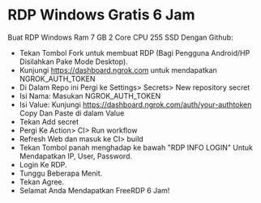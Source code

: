 # RDP Windows Gratis 6 Jam

Buat RDP Windows Ram 7 GB 2 Core CPU 255 SSD Dengan Github:
+ Tekan Tombol Fork untuk membuat RDP (Bagi Pengguna Android/HP Disilahkan Pake Mode Desktop).
+ Kunjungi https://dashboard.ngrok.com untuk mendapatkan NGROK_AUTH_TOKEN
+ Di Dalam Repo ini Pergi ke Settings> Secrets> New repository secret
+ Isi Nama: Masukan NGROK_AUTH_TOKEN
+ Isi Value: Kunjungi https://dashboard.ngrok.com/auth/your-authtoken Copy Dan Paste di dalam Value
+ Tekan Add secret
+ Pergi Ke Action> CI> Run workflow
+ Refresh Web dan masuk ke CI> build
+ Tekan Tombol panah menghadap ke bawah "RDP INFO LOGIN" Untuk Mendapatkan IP, User, Password.
+ Login Ke RDP.
+ Tunggu Beberapa Menit.
+ Tekan Agree.
+ Selamat Anda Mendapatkan FreeRDP 6 Jam!
